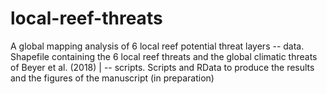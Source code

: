 # local-reef-threats
A global mapping analysis of 6 local reef potential threat layers
-- data. Shapefile containing the 6 local reef threats and the global climatic threats of Beyer et al. (2018)
|
-- scripts. Scripts and RData to produce the results and the figures of the manuscript (in preparation)
